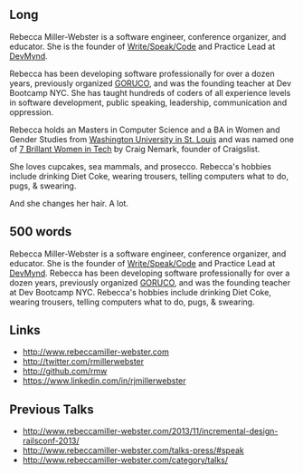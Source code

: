 
## Long

Rebecca Miller-Webster is a software engineer, conference organizer, and educator. She is the founder of [Write/Speak/Code](http://www.writespeakcode.com) and Practice Lead at
[DevMynd](https://www.devmynd.com/).

Rebecca has been developing software professionally for over a dozen years, previously organized [GORUCO](http://goruco.com), and was the founding teacher at Dev Bootcamp NYC. She has taught hundreds of coders of all experience levels in software development, public speaking, leadership, communication and oppression.

Rebecca holds an Masters in Computer Science and a BA in Women and Gender Studies from [Washington University in St. Louis](http://wustl.edu/) and was named one of [7 Brillant Women in Tech](http://craigconnects.org/2014/06/7-brilliant-women-in-tech.html) by Craig Nemark, founder of Craigslist.

She loves cupcakes, sea mammals, and prosecco. Rebecca's hobbies include drinking Diet Coke, wearing trousers, telling computers what to do, pugs, & swearing.

And she changes her hair. A lot.

## 500 words

Rebecca Miller-Webster is a software engineer, conference organizer, and educator. She is the founder of [Write/Speak/Code](http://www.writespeakcode.com) and Practice Lead at
[DevMynd](https://www.devmynd.com/). Rebecca has been developing software professionally for over a dozen years, previously organized [GORUCO](http://goruco.com), and was the founding teacher at Dev Bootcamp NYC. Rebecca's hobbies include drinking Diet Coke, wearing trousers, telling computers what to do, pugs, & swearing.

## Links

* http://www.rebeccamiller-webster.com
* http://twitter.com/rmillerwebster
* http://github.com/rmw
* https://www.linkedin.com/in/rjmillerwebster

## Previous Talks

* http://www.rebeccamiller-webster.com/2013/11/incremental-design-railsconf-2013/
* http://www.rebeccamiller-webster.com/talks-press/#speak
* http://www.rebeccamiller-webster.com/category/talks/
